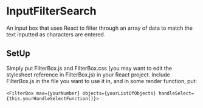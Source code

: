 # InputFilterSearch
An input box that uses React to filter through an array of data to match the text inputted as characters are entered.

## SetUp
Simply put FilterBox.js and FilterBox.css (you may want to edit the stylesheet reference in FilterBox.js) in your React project. Include FilterBox.js in the file you want to use it in, and in some render function, put: <br /><br />
`<FilterBox max={yourNumber} objects={yourListOfObjects} handleSelect={this.yourHandleSelectFunction()}>`
